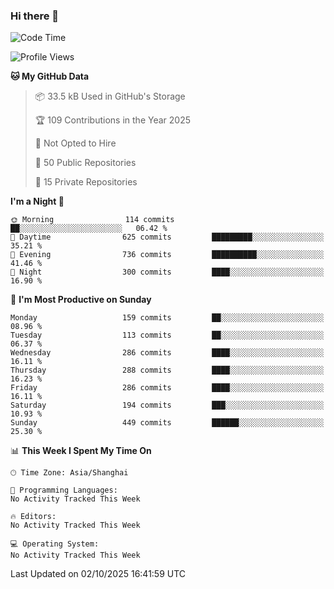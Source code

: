 ### Hi there 👋

<!--
**robinWongM/robinWongM** is a ✨ _special_ ✨ repository because its `README.md` (this file) appears on your GitHub profile.

Here are some ideas to get you started:

- 🔭 I’m currently working on ...
- 🌱 I’m currently learning ...
- 👯 I’m looking to collaborate on ...
- 🤔 I’m looking for help with ...
- 💬 Ask me about ...
- 📫 How to reach me: ...
- 😄 Pronouns: ...
- ⚡ Fun fact: ...
-->

<!--START_SECTION:waka-->
![Code Time](http://img.shields.io/badge/Code%20Time-272%20hrs%2015%20mins-blue)

![Profile Views](http://img.shields.io/badge/Profile%20Views-0-blue)

**🐱 My GitHub Data** 

> 📦 33.5 kB Used in GitHub's Storage 
 > 
> 🏆 109 Contributions in the Year 2025
 > 
> 🚫 Not Opted to Hire
 > 
> 📜 50 Public Repositories 
 > 
> 🔑 15 Private Repositories 
 > 
**I'm a Night 🦉** 

```text
🌞 Morning                114 commits         ██░░░░░░░░░░░░░░░░░░░░░░░   06.42 % 
🌆 Daytime                625 commits         █████████░░░░░░░░░░░░░░░░   35.21 % 
🌃 Evening                736 commits         ██████████░░░░░░░░░░░░░░░   41.46 % 
🌙 Night                  300 commits         ████░░░░░░░░░░░░░░░░░░░░░   16.90 % 
```
📅 **I'm Most Productive on Sunday** 

```text
Monday                   159 commits         ██░░░░░░░░░░░░░░░░░░░░░░░   08.96 % 
Tuesday                  113 commits         ██░░░░░░░░░░░░░░░░░░░░░░░   06.37 % 
Wednesday                286 commits         ████░░░░░░░░░░░░░░░░░░░░░   16.11 % 
Thursday                 288 commits         ████░░░░░░░░░░░░░░░░░░░░░   16.23 % 
Friday                   286 commits         ████░░░░░░░░░░░░░░░░░░░░░   16.11 % 
Saturday                 194 commits         ███░░░░░░░░░░░░░░░░░░░░░░   10.93 % 
Sunday                   449 commits         ██████░░░░░░░░░░░░░░░░░░░   25.30 % 
```


📊 **This Week I Spent My Time On** 

```text
🕑︎ Time Zone: Asia/Shanghai

💬 Programming Languages: 
No Activity Tracked This Week

🔥 Editors: 
No Activity Tracked This Week

💻 Operating System: 
No Activity Tracked This Week
```


 Last Updated on 02/10/2025 16:41:59 UTC
<!--END_SECTION:waka-->
